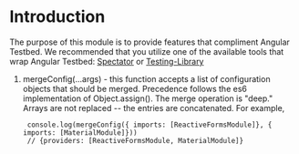 # Introduction
The purpose of this module is to provide features that compliment Angular Testbed.  We recommended that you utilize one of the available tools that wrap Angular Testbed: [Spectator](https://netbasal.com/spectator-v4-a-powerful-tool-to-simplify-your-angular-tests-bd65a0bf317e) or [Testing-Library](https://testing-library.com/docs/angular-testing-library/intro/)

1. mergeConfig(...args) - this function accepts a list of configuration objects that should be merged.  Precedence follows the es6 implementation of Object.assign().  The merge operation is "deep."  Arrays are not replaced -- the entries are concatenated.   For example,

        
        console.log(mergeConfig({ imports: [ReactiveFormsModule]}, { imports: [MaterialModule]}))
        // {providers: [ReactiveFormsModule, MaterialModule]}
